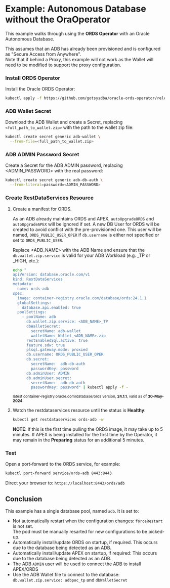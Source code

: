 # Example: Autonomous Database without the OraOperator

This example walks through using the **ORDS Operator** with an Oracle Autonomous Database.  

This assumes that an ADB has already been provisioned and is configured as "Secure Access from Anywhere".  
Note that if behind a Proxy, this example will not work as the Wallet will need to be modified to support the proxy configuration.

### Install ORDS Operator

Install the Oracle ORDS Operator:

```bash
kubectl apply -f https://github.com/gotsysdba/oracle-ords-operator/releases/latest/download/oracle-ords-operator.yaml
```

### ADB Wallet Secret

Download the ADB Wallet and create a Secret, replacing `<full_path_to_wallet.zip>` with the path to the wallet zip file:

```bash
kubectl create secret generic adb-wallet \
  --from-file=<full_path_to_wallet.zip>
```

### ADB ADMIN Password Secret

Create a Secret for the ADB ADMIN password, replacing <ADMIN_PASSWORD> with the real password:

```bash
kubectl create secret generic adb-db-auth \
  --from-literal=password=<ADMIN_PASSWORD>
```

### Create RestDataServices Resource

1. Create a manifest for ORDS.

    As an ADB already maintains ORDS and APEX, `autoUpgradeORDS` and `autoUpgradeAPEX` will be ignored if set.  A new DB User for ORDS will be created to avoid conflict with the pre-provisioned one.  This user will be
    named, `ORDS_PUBLIC_USER_OPER` if `db.username` is either not specified or set to `ORDS_PUBLIC_USER`.

    Replace <ADB_NAME> with the ADB Name and ensure that the `db.wallet.zip.service` is valid for your ADB Workload (e.g. _TP or _HIGH, etc.):

    ```bash
    echo "
    apiVersion: database.oracle.com/v1
    kind: RestDataServices
    metadata:
      name: ords-adb
    spec:
      image: container-registry.oracle.com/database/ords:24.1.1
      globalSettings:
        database.api.enabled: true
      poolSettings:
        - poolName: adb
          db.wallet.zip.service: <ADB_NAME>_TP
          dbWalletSecret:
            secretName: adb-wallet
            walletName: Wallet_<ADB_NAME>.zip
          restEnabledSql.active: true
          feature.sdw: true
          plsql.gateway.mode: proxied
          db.username: ORDS_PUBLIC_USER_OPER
          db.secret:
            secretName:  adb-db-auth
            passwordKey: password
          db.adminUser: ADMIN
          db.adminUser.secret:
            secretName:  adb-db-auth
            passwordKey: password" | kubectl apply -f -
    ```
    <sup>latest container-registry.oracle.com/database/ords version, **24.1.1**, valid as of **30-May-2024**</sup>
    
1. Watch the restdataservices resource until the status is **Healthy**:
    ```bash
    kubectl get restdataservices ords-adb -w
    ```

    **NOTE**: If this is the first time pulling the ORDS image, it may take up to 5 minutes.  If APEX
    is being installed for the first time by the Operator, it may remain in the **Preparing** 
    status for an additional 5 minutes.

### Test

Open a port-forward to the ORDS service, for example:

```bash
kubectl port-forward service/ords-adb 8443:8443
```

Direct your browser to: `https://localhost:8443/ords/adb`

## Conclusion

This example has a single database pool, named `adb`.  It is set to:

* Not automatically restart when the configuration changes: `forceRestart` is not set.  
  The pod must be manually resarted for new configurations to be picked-up.
* Automatically install/update ORDS on startup, if required.  This occurs due to the database being detected as an ADB.
* Automatically install/update APEX on startup, if required: This occurs due to the database being detected as an ADB.
* The ADB `ADMIN` user will be used to connect the ADB to install APEX/ORDS
* Use the ADB Wallet file to connect to the database: `db.wallet.zip.service: adbpoc_tp` and `dbWalletSecret`
